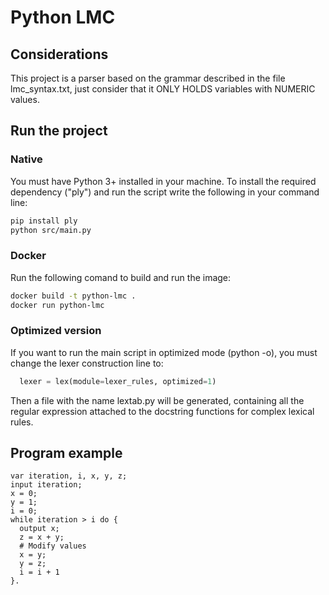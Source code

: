 # Python LMC

## Considerations

This project is a parser based on the grammar described in the file lmc_syntax.txt, just consider that it ONLY HOLDS variables with NUMERIC values.

## Run the project

### Native

You must have Python 3+ installed in your machine. To install the required dependency ("ply") and run the script write the following in your command line:

```bash
pip install ply
python src/main.py
```

### Docker

Run the following comand to build and run the image:

```bash
docker build -t python-lmc .
docker run python-lmc
```

### Optimized version

If you want to run the main script in optimized mode (python -o), you must change the lexer construction line to:

```python
  lexer = lex(module=lexer_rules, optimized=1)
```

Then a file with the name lextab.py will be generated, containing all the regular expression attached to the docstring functions for complex lexical rules.

## Program example

```
var iteration, i, x, y, z;
input iteration;
x = 0;
y = 1;
i = 0;
while iteration > i do {
  output x;
  z = x + y;
  # Modify values
  x = y;
  y = z;
  i = i + 1
}.
```
